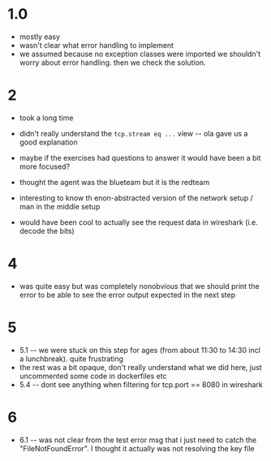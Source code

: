 # 1.0
- mostly easy
- wasn't clear what error handling to implement
- we assumed because no exception classes were imported we shouldn't worry about error handling. then we check the solution.


# 2
- took a long time
- didn't really understand the `tcp.stream eq ...` view -- ola gave us a good explanation
- maybe if the exercises had questions to answer it would have been a bit more focused?

- thought the agent was the blueteam but it is the redteam
- interesting to know th enon-abstracted version of the network setup / man in the middle setup
- would have been cool to actually see the request data in wireshark (i.e. decode the bits)

# 4
- was quite easy but was completely nonobvious that we should print the error to be able to see the error output expected in the next step

# 5
- 5.1 -- we were stuck on this step for ages (from about 11:30 to 14:30 incl a lunchbreak). quite frustrating
- the rest was a bit opaque, don't really understand what we did here, just uncommented some code in dockerfiles etc
- 5.4 -- dont see anything when filtering for tcp.port == 8080 in wireshark

# 6
- 6.1 -- was not clear from the test error msg that i just need to catch the "FileNotFoundError". I thought it actually was not resolving the key file
